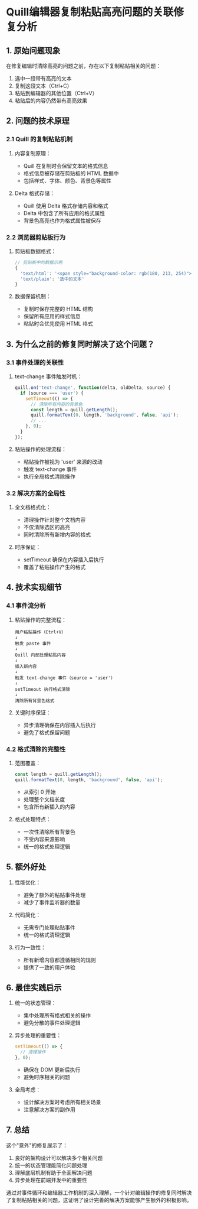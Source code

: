 # Quill编辑器复制粘贴高亮问题的关联修复分析

## 1. 原始问题现象

在修复编辑时清除高亮的问题之前，存在以下复制粘贴相关的问题：
1. 选中一段带有高亮的文本
2. 复制这段文本（Ctrl+C）
3. 粘贴到编辑器的其他位置（Ctrl+V）
4. 粘贴后的内容仍然带有高亮效果

## 2. 问题的技术原理

### 2.1 Quill 的复制粘贴机制

1. 内容复制原理：
   - Quill 在复制时会保留文本的格式信息
   - 格式信息被存储在剪贴板的 HTML 数据中
   - 包括样式、字体、颜色、背景色等属性

2. Delta 格式存储：
   - Quill 使用 Delta 格式存储内容和格式
   - Delta 中包含了所有应用的格式属性
   - 背景色高亮也作为格式属性被保存

### 2.2 浏览器剪贴板行为

1. 剪贴板数据格式：
   ```javascript
   // 剪贴板中的数据示例
   {
     'text/html': '<span style="background-color: rgb(180, 213, 254)">选中的文本</span>',
     'text/plain': '选中的文本'
   }
   ```

2. 数据保留机制：
   - 复制时保存完整的 HTML 结构
   - 保留所有应用的样式信息
   - 粘贴时会优先使用 HTML 格式

## 3. 为什么之前的修复同时解决了这个问题？

### 3.1 事件处理的关联性

1. text-change 事件触发时机：
   ```javascript
   quill.on('text-change', function(delta, oldDelta, source) {
     if (source === 'user') {
       setTimeout(() => {
         // 清除所有内容的背景色
         const length = quill.getLength();
         quill.formatText(0, length, 'background', false, 'api');
         // ...
       }, 0);
     }
   });
   ```

2. 粘贴操作的处理流程：
   - 粘贴操作被视为 'user' 来源的改动
   - 触发 text-change 事件
   - 执行全局格式清除操作

### 3.2 解决方案的全局性

1. 全文档格式化：
   - 清理操作针对整个文档内容
   - 不仅清除选区的高亮
   - 同时清除所有新增内容的格式

2. 时序保证：
   - setTimeout 确保在内容插入后执行
   - 覆盖了粘贴操作产生的格式

## 4. 技术实现细节

### 4.1 事件流分析

1. 粘贴操作的完整流程：
   ```
   用户粘贴操作（Ctrl+V）
   ↓
   触发 paste 事件
   ↓
   Quill 内部处理粘贴内容
   ↓
   插入新内容
   ↓
   触发 text-change 事件（source = 'user'）
   ↓
   setTimeout 执行格式清除
   ↓
   清除所有背景色格式
   ```

2. 关键时序保证：
   - 异步清理确保在内容插入后执行
   - 避免了格式保留问题

### 4.2 格式清除的完整性

1. 范围覆盖：
   ```javascript
   const length = quill.getLength();
   quill.formatText(0, length, 'background', false, 'api');
   ```
   - 从索引 0 开始
   - 处理整个文档长度
   - 包含所有新插入的内容

2. 格式处理特点：
   - 一次性清除所有背景色
   - 不受内容来源影响
   - 统一的格式处理逻辑

## 5. 额外好处

1. 性能优化：
   - 避免了额外的粘贴事件处理
   - 减少了事件监听器的数量

2. 代码简化：
   - 无需专门处理粘贴事件
   - 统一的格式清理逻辑

3. 行为一致性：
   - 所有新增内容都遵循相同的规则
   - 提供了一致的用户体验

## 6. 最佳实践启示

1. 统一的状态管理：
   - 集中处理所有格式相关的操作
   - 避免分散的事件处理逻辑

2. 异步处理的重要性：
   ```javascript
   setTimeout(() => {
     // 清理操作
   }, 0);
   ```
   - 确保在 DOM 更新后执行
   - 避免时序相关的问题

3. 全局考虑：
   - 设计解决方案时考虑所有相关场景
   - 注意解决方案的副作用

## 7. 总结

这个"意外"的修复展示了：
1. 良好的架构设计可以解决多个相关问题
2. 统一的状态管理能简化问题处理
3. 理解底层机制有助于全面解决问题
4. 异步处理在前端开发中的重要性

通过对事件循环和编辑器工作机制的深入理解，一个针对编辑操作的修复同时解决了复制粘贴相关的问题，这证明了设计完善的解决方案能够产生额外的积极影响。
